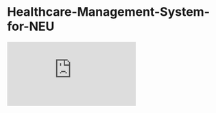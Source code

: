 # Healthcare-Management-System-for-NEU
![ERD Diagram](https://github.com/Mansi-Dabriwal/Healthcare-Management-System-for-NEU/blob/main/ERD%20Diagram.pdf)
